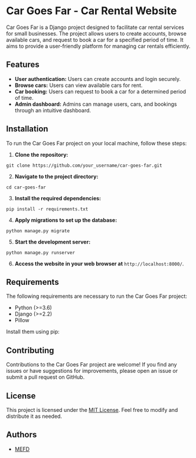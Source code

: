 # Car Goes Far - Car Rental Website

Car Goes Far is a Django project designed to facilitate car rental services for small businesses. The project allows users to create accounts, browse available cars, and request to book a car for a specified period of time. It aims to provide a user-friendly platform for managing car rentals efficiently.

## Features

- **User authentication:** Users can create accounts and login securely.
- **Browse cars:** Users can view available cars for rent.
- **Car booking:** Users can request to book a car for a determined period of time.
- **Admin dashboard:** Admins can manage users, cars, and bookings through an intuitive dashboard.

## Installation

To run the Car Goes Far project on your local machine, follow these steps:

1. **Clone the repository:**
```
git clone https://github.com/your_username/car-goes-far.git
```

2. **Navigate to the project directory:**
```
cd car-goes-far
```
3. **Install the required dependencies:**
```
pip install -r requirements.txt
```
4. **Apply migrations to set up the database:**
```
python manage.py migrate
```

5. **Start the development server:**
```
python manage.py runserver
```

6. **Access the website in your web browser at** `http://localhost:8000/`.

## Requirements

The following requirements are necessary to run the Car Goes Far project:

- Python (>=3.6)
- Django (>=2.2)
- Pillow

Install them using pip:



## Contributing

Contributions to the Car Goes Far project are welcome! If you find any issues or have suggestions for improvements, please open an issue or submit a pull request on GitHub.

## License

This project is licensed under the [MIT License](LICENSE). Feel free to modify and distribute it as needed.

## Authors

- [MEFD](https://github.com/ME17FD)
